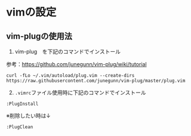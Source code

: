 # vimの設定

## vim-plugの使用法

1. vim-plug　を下記のコマンドでインストール

参考：https://github.com/junegunn/vim-plug/wiki/tutorial
```
curl -fLo ~/.vim/autoload/plug.vim --create-dirs https://raw.githubusercontent.com/junegunn/vim-plug/master/plug.vim
```    
2. `.vimrc`ファイル使用時に下記のコマンドでインストール
```
:PlugInstall
```
※削除したい時は↓
```
:PlugClean
```


